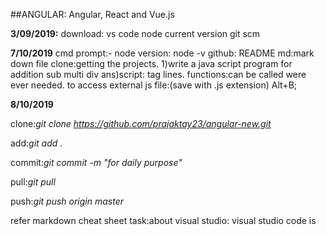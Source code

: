 ##ANGULAR:
 Angular, React and Vue.js

**3/09/2019:**
download:
vs code
node current version
git scm

**7/10/2019**
cmd prompt:-
node  version: node -v
github: README
md:mark down file
clone:getting the projects. 
1)write a java script program for addition sub multi div
ans)script: tag lines.
functions:can be called were ever needed.
to access external js file:<script src="myScript.js"></script>(save with .js extension)
Alt+B;

**8/10/2019**

clone:_git clone https://github.com/prajaktay23/angular-new.git_

add:_git add ._

commit:_git commit -m "for  daily purpose"_

pull:_git pull_

push:_git push origin master_

refer markdown cheat sheet
task:about visual studio:
visual studio code is 
